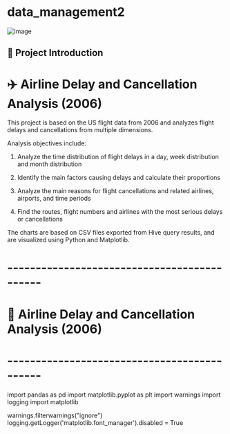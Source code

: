 # data_management2
![image](https://github.com/user-attachments/assets/dafcbf44-3165-4a38-b66e-070c3d4a1289)

## 🧭 Project Introduction

# ✈️ Airline Delay and Cancellation Analysis (2006)

This project is based on the US flight data from 2006 and analyzes flight delays and cancellations from multiple dimensions.

Analysis objectives include:

1. Analyze the time distribution of flight delays in a day, week distribution and month distribution

2. Identify the main factors causing delays and calculate their proportions

3. Analyze the main reasons for flight cancellations and related airlines, airports, and time periods

4. Find the routes, flight numbers and airlines with the most serious delays or cancellations

The charts are based on CSV files exported from Hive query results, and are visualized using Python and Matplotlib.


# --------------------------------------------
# 🛫 Airline Delay and Cancellation Analysis (2006)
# --------------------------------------------

import pandas as pd
import matplotlib.pyplot as plt
import warnings
import logging
import matplotlib


warnings.filterwarnings("ignore")
logging.getLogger('matplotlib.font_manager').disabled = True
